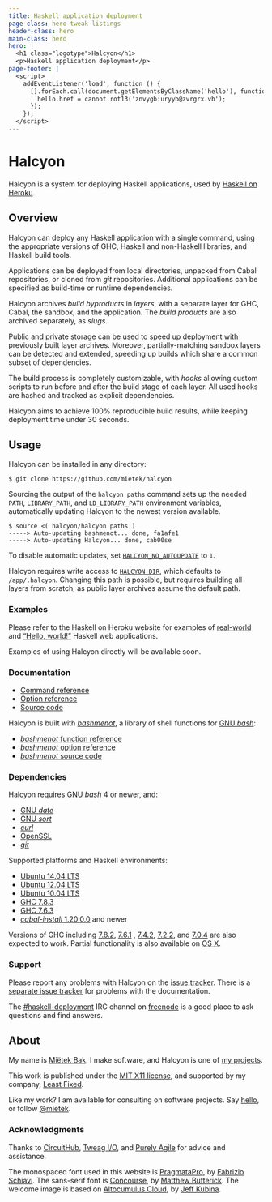 ```yaml
---
title: Haskell application deployment
page-class: hero tweak-listings
header-class: hero
main-class: hero
hero: |
  <h1 class="logotype">Halcyon</h1>
  <p>Haskell application deployment</p>
page-footer: |
  <script>
    addEventListener('load', function () {
      [].forEach.call(document.getElementsByClassName('hello'), function (hello) {
        hello.href = cannot.rot13('znvygb:uryyb@zvrgrx.vb');
      });
    });
  </script>
---
```



Halcyon
=======

Halcyon is a system for deploying Haskell applications, used by [Haskell on Heroku](https://haskellonheroku.com/).


Overview
--------

Halcyon can deploy any Haskell application with a single command, using the appropriate versions of GHC, Haskell and non-Haskell libraries, and Haskell build tools.

Applications can be deployed from local directories, unpacked from Cabal repositories, or cloned from _git_ repositories.  Additional applications can be specified as build-time or runtime dependencies.

Halcyon archives _build byproducts_ in _layers_, with a separate layer for GHC, Cabal, the sandbox, and the application.  The _build products_ are also archived separately, as _slugs_.

Public and private storage can be used to speed up deployment with previously built layer archives.  Moreover, partially-matching sandbox layers can be detected and extended, speeding up builds which share a common subset of dependencies.

The build process is completely customizable, with _hooks_ allowing custom scripts to run before and after the build stage of each layer.  All used hooks are hashed and tracked as explicit dependencies.

Halcyon aims to achieve 100% reproducible build results, while keeping deployment time under 30 seconds.


Usage
-----

Halcyon can be installed in any directory:

```
$ git clone https://github.com/mietek/halcyon
```

Sourcing the output of the `halcyon paths` command sets up the needed `PATH`, `LIBRARY_PATH`, and `LD_LIBRARY_PATH` environment variables, automatically updating Halcyon to the newest version available.

```
$ source <( halcyon/halcyon paths )
-----> Auto-updating bashmenot... done, fa1afe1
-----> Auto-updating Halcyon... done, cab00se
```

To disable automatic updates, set [`HALCYON_NO_AUTOUPDATE`](options/#halcyon_no_autoupdate) to `1`.

Halcyon requires write access to [`HALCYON_DIR`](options/#halcyon_dir), which defaults to `/app/.halcyon`.  Changing this path is possible, but requires building all layers from scratch, as public layer archives assume the default path.


### Examples

Please refer to the Haskell on Heroku website for examples of [real-world](https://haskellonheroku.com/apps/) and [“Hello, world!”](https://haskellonheroku.com/examples/) Haskell web applications.

Examples of using Halcyon directly will be available soon.


### Documentation

- [Command reference](commands/)
- [Option reference](options/)
- [Source code](https://github.com/mietek/halcyon/)

Halcyon is built with [_bashmenot_](https://bashmenot.mietek.io/), a library of shell functions for [GNU _bash_](https://gnu.org/software/bash/):

- [_bashmenot_ function reference](https://bashmenot.mietek.io/functions/)
- [_bashmenot_ option reference](https://bashmenot.mietek.io/options/)
- [_bashmenot_ source code](https://github.com/mietek/bashmenot/)


### Dependencies

Halcyon requires [GNU _bash_](https://gnu.org/software/bash/) 4 or newer, and:

- [GNU _date_](https://gnu.org/software/coreutils/manual/html_node/date-invocation.html)
- [GNU _sort_](https://gnu.org/software/coreutils/manual/html_node/sort-invocation.html)
- [_curl_](http://curl.haxx.se/)
- [OpenSSL](https://openssl.org/)
- [_git_](http://git-scm.com/)

Supported platforms and Haskell environments:

- [Ubuntu 14.04 LTS](http://releases.ubuntu.com/14.04/)
- [Ubuntu 12.04 LTS](http://releases.ubuntu.com/12.04/)
- [Ubuntu 10.04 LTS](http://releases.ubuntu.com/10.04/)
- [GHC 7.8.3](https://haskell.org/ghc/download_ghc_7_8_3)
- [GHC 7.6.3](https://haskell.org/ghc/download_ghc_7_6_3)
- [_cabal-install_ 1.20.0.0](https://haskell.org/cabal/download.html) and newer

Versions of GHC including [7.8.2](https://haskell.org/ghc/download_ghc_7_8_2), [7.6.1](https://haskell.org/ghc/download_ghc_7_6_1) , [7.4.2](https://haskell.org/ghc/download_ghc_7_4_2), [7.2.2](https://haskell.org/ghc/download_ghc_7_2_2), and [7.0.4](https://haskell.org/ghc/download_ghc_7_0_4) are also expected to work.  Partial functionality is also available on [OS X](http://www.apple.com/osx/).


### Support

Please report any problems with Halcyon on the [issue tracker](https://github.com/mietek/halcyon/issues/).  There is a [separate issue tracker](https://github.com/mietek/halcyon-website/issues/) for problems with the documentation.

The <a href="irc://chat.freenode.net/haskell-deployment">#haskell-deployment</a> IRC channel on [freenode](https://freenode.net/) is a good place to ask questions and find answers.


About
-----

<span id="mietek"><a class="hello" href=""></a></span>

My name is [Miëtek Bak](https://mietek.io/).  I make software, and Halcyon is one of [my projects](https://mietek.io/projects/).

This work is published under the [MIT X11 license](license/), and supported by my company, [Least Fixed](https://leastfixed.com/).

Like my work?  I am available for consulting on software projects.  Say <a class="hello" href="">hello</a>, or follow <a href="https://twitter.com/mietek">@mietek</a>.


### Acknowledgments

Thanks to [CircuitHub](https://circuithub.com/), [Tweag I/O](http://tweag.io/), and [Purely Agile](http://purelyagile.com/) for advice and assistance.

The monospaced font used in this website is [PragmataPro](http://fsd.it/fonts/pragmatapro.htm), by [Fabrizio Schiavi](http://fsd.it/).  The sans-serif font is [Concourse](http://practicaltypography.com/concourse.html), by [Matthew Butterick](http://practicaltypography.com/).  The welcome image is based on [Altocumulus Cloud](https://flickr.com/photos/kubina/146306532/), by [Jeff Kubina](https://flickr.com/photos/kubina/).
